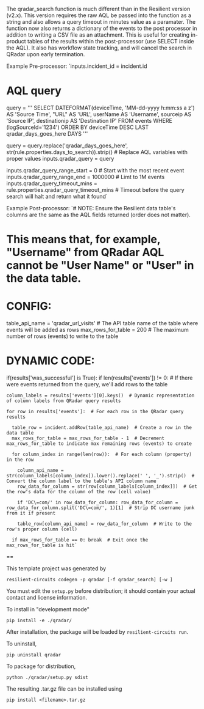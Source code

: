 The qradar_search function is much different than in the Resilient version (v2.x). This version requires the raw AQL be passed into the function as a string and also allows a query timeout in minutes value as a paramater. The function now also returns a dictionary of the events to the post processor in addition to writing a CSV file as an attachment. This is useful for creating in-product tables of the results within the post-processor (use SELECT inside the AQL). It also has workflow state tracking, and will cancel the search in QRadar upon early termination.


Example Pre-processor:
`inputs.incident_id = incident.id

# AQL query
query = '''
        SELECT DATEFORMAT(deviceTime, 'MM-dd-yyyy h:mm:ss a z') AS 'Source Time', "URL" AS 'URL', userName AS 'Username', sourceip AS 'Source IP', destinationip AS 'Destination IP'
        FROM events 
        WHERE (logSourceId='1234')
        ORDER BY deviceTime DESC
        LAST qradar_days_goes_here DAYS
        '''
        
query = query.replace('qradar_days_goes_here', str(rule.properties.days_to_search)).strip()  # Replace AQL variables with proper values
inputs.qradar_query = query

inputs.qradar_query_range_start = 0  # Start with the most recent event
inputs.qradar_query_range_end = 1000000  # Limt to 1M events
inputs.qradar_query_timeout_mins = rule.properties.qradar_query_timeout_mins  # Timeout before the query search will halt and return what it found`

Example Post-processor:
`# NOTE: Ensure the Resilient data table's columns are the same as the AQL fields returned (order does not matter).
#           This means that, for example, "Username" from QRadar AQL cannot be "User Name" or "User" in the data table.

# CONFIG:
table_api_name = 'qradar_url_visits'  # The API table name of the table where events will be added as rows
max_rows_for_table = 200  # The maximum number of rows (events) to write to the table

# DYNAMIC CODE:
if(results['was_successful'] is True):
  if len(results['events']) != 0:  # If there were events returned from the query, we'll add rows to the table
    
    column_labels = results['events'][0].keys()  # Dynamic representation of column labels from QRadar query results
    
    for row in results['events']:  # For each row in the QRadar query results
    
      table_row = incident.addRow(table_api_name)  # Create a row in the data table
      max_rows_for_table = max_rows_for_table - 1  # Decrement max_rows_for_table to indicate max remaining rows (events) to create
      
      for column_index in range(len(row)):  # For each column (property) in the row
        
        column_api_name = str(column_labels[column_index]).lower().replace(' ', '_').strip()  # Convert the column label to the table's API column name
        row_data_for_column = str(row[column_labels[column_index]])  # Get the row's data for the column of the row (cell value)
        
        if 'DC\=com/' in row_data_for_column: row_data_for_column = row_data_for_column.split('DC\=com/', 1)[1]  # Strip DC username junk from it if present
        
        table_row[column_api_name] = row_data_for_column  # Write to the row's proper column (cell)
        
      if max_rows_for_table == 0: break  # Exit once the max_rows_for_table is hit`

==

This template project was generated by

    resilient-circuits codegen -p qradar [-f qradar_search] [-w ]


You must edit the `setup.py` before distribution;
it should contain your actual contact and license information.

To install in "development mode"

    pip install -e ./qradar/

After installation, the package will be loaded by `resilient-circuits run`.


To uninstall,

    pip uninstall qradar


To package for distribution,

    python ./qradar/setup.py sdist

The resulting .tar.gz file can be installed using

    pip install <filename>.tar.gz
